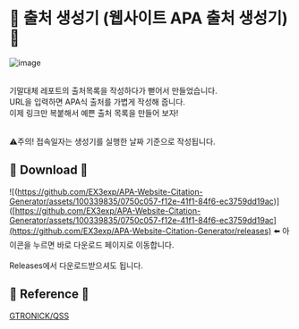 
# 📖 출처 생성기 (웹사이트 APA 출처 생성기) 📖

![image](https://github.com/EX3exp/APA-Website-Citation-Generator/assets/100339835/38a2bb75-e7a2-4099-9288-3c21bba36ecf)

<br> 기말대체 레포트의 출처목록을 작성하다가 뻗어서 만들었습니다.<br>
URL을 입력하면 APA식 출처를 가볍게 작성해 줍니다.<br>
이제 링크만 복붙해서 예쁜 출처 목록을 만들어 보자!<br>

<br>⚠️주의! 접속일자는 생성기를 실행한 날짜 기준으로 작성됩니다.
## 📖 Download 📖
![(https://github.com/EX3exp/APA-Website-Citation-Generator/assets/100339835/0750c057-f12e-41f1-84f6-ec3759dd19ac)]([https://github.com/EX3exp/APA-Website-Citation-Generator/assets/100339835/0750c057-f12e-41f1-84f6-ec3759dd19ac](https://github.com/EX3exp/APA-Website-Citation-Generator/releases)
 ⬅️ 아이콘을 누르면 바로 다운로드 페이지로 이동합니다.<br>
<br>Releases에서 다운로드받으셔도 됩니다.

## 📖 Reference 📖
[GTRONICK/QSS](https://github.com/GTRONICK/QSS)
